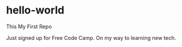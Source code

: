 # hello-world
This My First Repo

Just signed up for Free Code Camp.
On my way to learning new tech.
